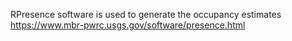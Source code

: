 RPresence software is used to generate the occupancy estimates https://www.mbr-pwrc.usgs.gov/software/presence.html
